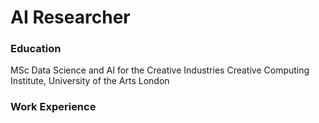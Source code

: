 # AI Researcher
### Education 
MSc Data Science and AI for the Creative Industries
Creative Computing Institute, University of the Arts London

### Work Experience 
